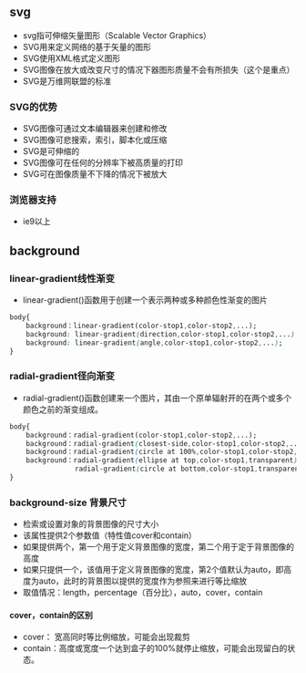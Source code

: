 ## svg
- svg指可伸缩矢量图形（Scalable Vector Graphics）
- SVG用来定义网络的基于矢量的图形
- SVG使用XML格式定义图形
- SVG图像在放大或改变尺寸的情况下器图形质量不会有所损失（这个是重点）
- SVG是万维网联盟的标准

### SVG的优势
- SVG图像可通过文本编辑器来创建和修改
- SVG图像可悲搜索，索引，脚本化或压缩
- SVG是可伸缩的
- SVG图像可在任何的分辨率下被高质量的打印
- SVG可在图像质量不下降的情况下被放大
### 浏览器支持
- ie9以上


## background
### linear-gradient线性渐变
- linear-gradient()函数用于创建一个表示两种或多种颜色性渐变的图片
```css
body{
    background：linear-gradient(color-stop1,color-stop2,...);
    background: linear-gradient(direction,color-stop1,color-stop2,...);     // 方向
    background: linear-gradient(angle,color-stop1,color-stop2,...);         // 角度
}
```

### radial-gradient径向渐变
- radial-gradient()函数创建来一个图片，其由一个原单辐射开的在两个或多个颜色之前的渐变组成。
```css
body{
    background：radial-gradient(color-stop1,color-stop2,...);
    background：radial-gradient(closest-side,color-stop1,color-stop2,...);
    background：radial-gradient(circle at 100%,color-stop1,color-stop2,...);
    background：radial-gradient(ellipse at top,color-stop1,transparent),
                radial-gradient(circle at bottom,color-stop1,transparent)
}
```

### background-size 背景尺寸
- 检索或设置对象的背景图像的尺寸大小
- 该属性提供2个参数值（特性值cover和contain）
- 如果提供两个，第一个用于定义背景图像的宽度，第二个用于定于背景图像的高度
- 如果只提供一个，该值用于定义背景图像的宽度，第2个值默认为auto，即高度为auto，此时的背景图以提供的宽度作为参照来进行等比缩放
- 取值情况：length，percentage（百分比），auto，cover，contain

#### cover，contain的区别
- cover： 宽高同时等比例缩放，可能会出现裁剪
- contain：高度或宽度一个达到盒子的100%就停止缩放，可能会出现留白的状态。